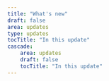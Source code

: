 ```yaml
---
title: "What's new"
draft: false
area: updates
type: updates
tocTitle: "In this update"
cascade:
    area: updates
    draft: false
    tocTitle: "In this update"
---
```

